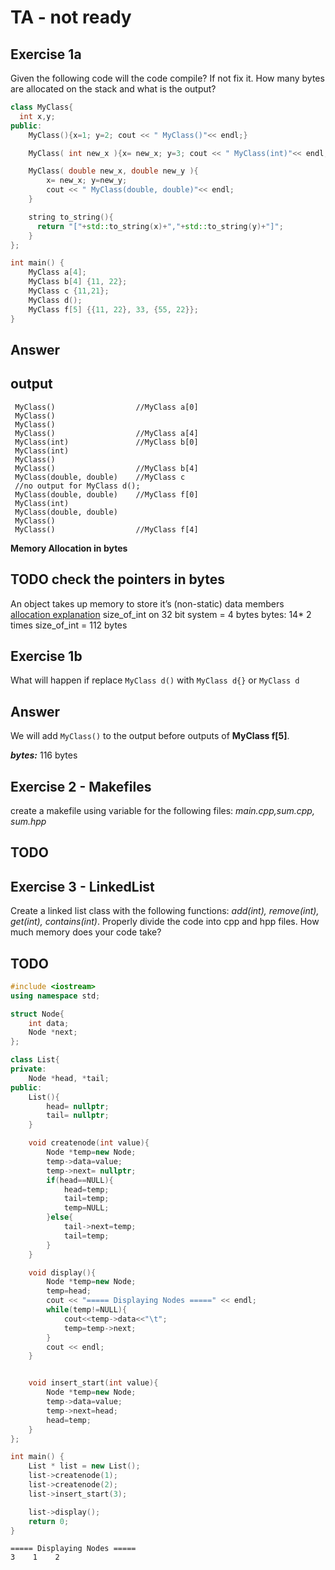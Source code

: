 # TA - not ready

## Exercise 1a

Given the following code will the code compile? If not fix it. How many bytes are allocated on the stack and what is the output?

```cpp
class MyClass{
  int x,y;
public:
    MyClass(){x=1; y=2; cout << " MyClass()"<< endl;}

    MyClass( int new_x ){x= new_x; y=3; cout << " MyClass(int)"<< endl;}

    MyClass( double new_x, double new_y ){
        x= new_x; y=new_y;
        cout << " MyClass(double, double)"<< endl;
    }

    string to_string(){ 
      return "["+std::to_string(x)+","+std::to_string(y)+"]";
    }
};

int main() {
    MyClass a[4]; 
    MyClass b[4] {11, 22};
    MyClass c {11,21};
    MyClass d();
    MyClass f[5] {{11, 22}, 33, {55, 22}}; 
}
```

## Answer

## **output**

```text
 MyClass()                  //MyClass a[0]
 MyClass()
 MyClass()
 MyClass()                  //MyClass a[4]
 MyClass(int)               //MyClass b[0]
 MyClass(int)
 MyClass()
 MyClass()                  //MyClass b[4]
 MyClass(double, double)    //MyClass c
 //no output for MyClass d();
 MyClass(double, double)    //MyClass f[0]
 MyClass(int)               
 MyClass(double, double)
 MyClass()
 MyClass()                  //MyClass f[4]
```

**Memory Allocation in bytes**

## TODO check the pointers in bytes

An object takes up memory to store it’s \(non-static\) data members [allocation explanation](http://www.cyberplusindia.com/blog/index.php/2014/04/24/memory-organisation-of-objects-in-c/) size\_of\_int on 32 bit system = 4 bytes bytes: 14\* 2 times size\_of\_int = 112 bytes

## Exercise 1b

What will happen if replace `MyClass d()` with `MyClass d{}` or `MyClass d`

## Answer

We will add `MyClass()` to the output before outputs of **MyClass f\[5\]**.

_**bytes:**_ 116 bytes

## Exercise 2 - Makefiles

create a makefile using variable for the following files: _main.cpp,sum.cpp, sum.hpp_

## TODO

## Exercise 3 - LinkedList

Create a linked list class with the following functions: _add\(int\), remove\(int\), get\(int\), contains\(int\)_. Properly divide the code into cpp and hpp files. How much memory does your code take?

## TODO

```cpp
#include <iostream>
using namespace std;

struct Node{
    int data;
    Node *next;
};

class List{
private:
    Node *head, *tail;
public:
    List(){
        head= nullptr;
        tail= nullptr;
    }

    void createnode(int value){
        Node *temp=new Node;
        temp->data=value;
        temp->next= nullptr;
        if(head==NULL){
            head=temp;
            tail=temp;
            temp=NULL;
        }else{
            tail->next=temp;
            tail=temp;
        }
    }

    void display(){
        Node *temp=new Node;
        temp=head;
        cout << "===== Displaying Nodes =====" << endl;
        while(temp!=NULL){
            cout<<temp->data<<"\t";
            temp=temp->next;
        }
        cout << endl;
    }


    void insert_start(int value){
        Node *temp=new Node;
        temp->data=value;
        temp->next=head;
        head=temp;
    }
};

int main() {
    List * list = new List();
    list->createnode(1);
    list->createnode(2);
    list->insert_start(3);

    list->display();
    return 0;
}
```

```text
===== Displaying Nodes =====
3    1    2
```

